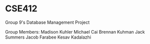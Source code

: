 # CSE412
Group 9's Database Management Project

Group Members:
Madison Kuhler
Michael Cai
Brennan Kuhman
Jack Summers
Jacob Farabee
Kesav Kadalazhi